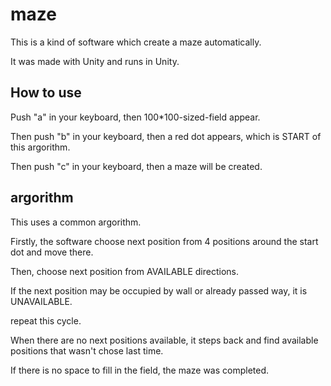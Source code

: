 # maze
This is a kind of software which create a maze automatically.

It was made with Unity and runs in Unity.

## How to use
Push "a" in your keyboard, then 100*100-sized-field appear.

Then push "b" in your keyboard, then a red dot appears, which is START of this argorithm.

Then push "c" in your keyboard, then a maze will be created.

## argorithm 
This uses a common argorithm.

Firstly, the software choose next position from 4 positions around the start dot and move there.

Then, choose next position from AVAILABLE directions.

If the next position may be occupied by wall or already passed way, it is UNAVAILABLE.

repeat this cycle.

When there are no next positions available, it steps back and find available positions that wasn't chose last time.

If there is no space to fill in the field, the maze was completed.
